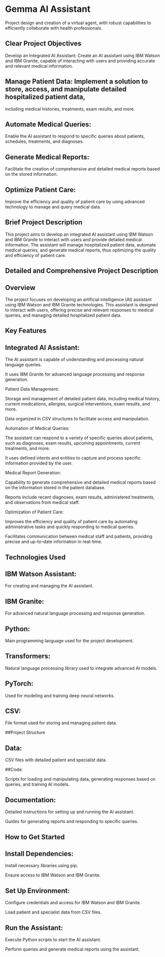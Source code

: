 # Gemma AI Assistant
Project design and creation of a virtual agent, with robust capabilities to efficiently collaborate with health professionals.

## Clear Project Objectives
Develop an Integrated AI Assistant: Create an AI assistant using IBM Watson and IBM Granite, 
capable of interacting with users and providing accurate and relevant medical information.

## Manage Patient Data: Implement a solution to store, access, and manipulate detailed hospitalized patient data, 
including medical histories, treatments, exam results, and more.

## Automate Medical Queries: 
Enable the AI assistant to respond to specific queries about patients, schedules, treatments, and diagnoses.

## Generate Medical Reports: 
Facilitate the creation of comprehensive and detailed medical reports based on the stored information.

## Optimize Patient Care: 
Improve the efficiency and quality of patient care by using advanced technology to manage and query medical data.

## Brief Project Description
This project aims to develop an integrated AI assistant using IBM Watson and IBM Granite to interact with users and provide 
detailed medical information. The assistant will manage hospitalized patient data, automate medical queries, and generate medical 
reports, thus optimizing the quality and efficiency of patient care.

## Detailed and Comprehensive Project Description
## Overview
The project focuses on developing an artificial intelligence (AI) assistant using IBM Watson and IBM Granite technologies. 
This assistant is designed to interact with users, offering precise and relevant responses to medical queries, and managing detailed hospitalized patient data.

## Key Features
## Integrated AI Assistant:

The AI assistant is capable of understanding and processing natural language queries.

It uses IBM Granite for advanced language processing and response generation.

Patient Data Management:

Storage and management of detailed patient data, including medical history, current medications, allergies, surgical interventions, exam results, and more.

Data organized in CSV structures to facilitate access and manipulation.

Automation of Medical Queries:

The assistant can respond to a variety of specific queries about patients, such as diagnoses, exam results, upcoming appointments, current treatments, and more.

It uses defined intents and entities to capture and process specific information provided by the user.

Medical Report Generation:

Capability to generate comprehensive and detailed medical reports based on the information stored in the patient database.

Reports include recent diagnoses, exam results, administered treatments, and observations from medical staff.

Optimization of Patient Care:

Improves the efficiency and quality of patient care by automating administrative tasks and quickly responding to medical queries.

Facilitates communication between medical staff and patients, providing precise and up-to-date information in real-time.

## Technologies Used
## IBM Watson Assistant: 
For creating and managing the AI assistant.

## IBM Granite: 
For advanced natural language processing and response generation.

## Python: 
Main programming language used for the project development.

## Transformers: 
Natural language processing library used to integrate advanced AI models.

## PyTorch: 
Used for modeling and training deep neural networks.

## CSV: 
File format used for storing and managing patient data.

##Project Structure
## Data:

CSV files with detailed patient and specialist data.

##Code:

Scripts for loading and manipulating data, generating responses based on queries, and training AI models.

## Documentation:

Detailed instructions for setting up and running the AI assistant.

Guides for generating reports and responding to specific queries.

## How to Get Started
## Install Dependencies:

Install necessary libraries using pip.

Ensure access to IBM Watson and IBM Granite.

## Set Up Environment:

Configure credentials and access for IBM Watson and IBM Granite.

Load patient and specialist data from CSV files.

## Run the Assistant:

Execute Python scripts to start the AI assistant.

Perform queries and generate medical reports using the assistant.
